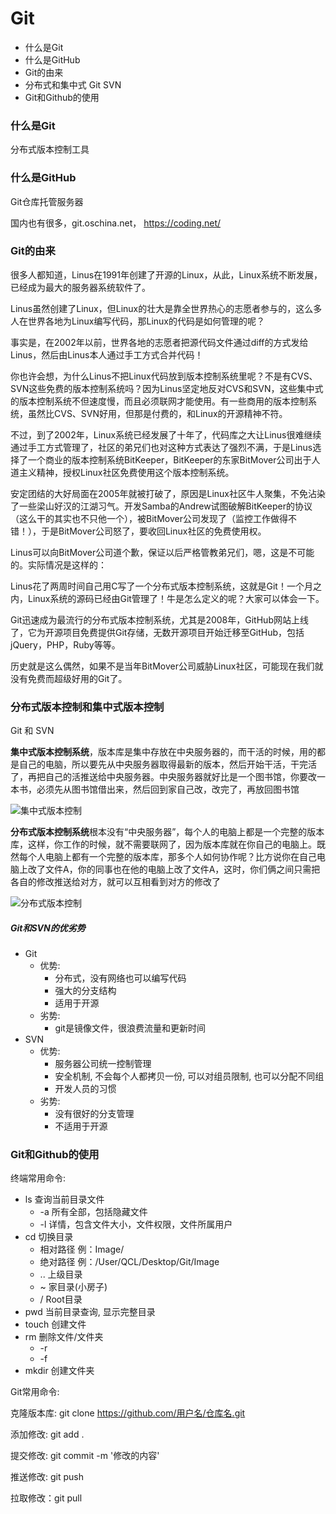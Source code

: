# Git

- 什么是Git
- 什么是GitHub
- Git的由来
- 分布式和集中式 Git   SVN
- Git和Github的使用

### 什么是Git

分布式版本控制工具

### 什么是GitHub

Git仓库托管服务器

国内也有很多，git.oschina.net， https://coding.net/

### Git的由来

很多人都知道，Linus在1991年创建了开源的Linux，从此，Linux系统不断发展，已经成为最大的服务器系统软件了。

Linus虽然创建了Linux，但Linux的壮大是靠全世界热心的志愿者参与的，这么多人在世界各地为Linux编写代码，那Linux的代码是如何管理的呢？

事实是，在2002年以前，世界各地的志愿者把源代码文件通过diff的方式发给Linus，然后由Linus本人通过手工方式合并代码！

你也许会想，为什么Linus不把Linux代码放到版本控制系统里呢？不是有CVS、SVN这些免费的版本控制系统吗？因为Linus坚定地反对CVS和SVN，这些集中式的版本控制系统不但速度慢，而且必须联网才能使用。有一些商用的版本控制系统，虽然比CVS、SVN好用，但那是付费的，和Linux的开源精神不符。

不过，到了2002年，Linux系统已经发展了十年了，代码库之大让Linus很难继续通过手工方式管理了，社区的弟兄们也对这种方式表达了强烈不满，于是Linus选择了一个商业的版本控制系统BitKeeper，BitKeeper的东家BitMover公司出于人道主义精神，授权Linux社区免费使用这个版本控制系统。

安定团结的大好局面在2005年就被打破了，原因是Linux社区牛人聚集，不免沾染了一些梁山好汉的江湖习气。开发Samba的Andrew试图破解BitKeeper的协议（这么干的其实也不只他一个），被BitMover公司发现了（监控工作做得不错！），于是BitMover公司怒了，要收回Linux社区的免费使用权。

Linus可以向BitMover公司道个歉，保证以后严格管教弟兄们，嗯，这是不可能的。实际情况是这样的：

Linus花了两周时间自己用C写了一个分布式版本控制系统，这就是Git！一个月之内，Linux系统的源码已经由Git管理了！牛是怎么定义的呢？大家可以体会一下。

Git迅速成为最流行的分布式版本控制系统，尤其是2008年，GitHub网站上线了，它为开源项目免费提供Git存储，无数开源项目开始迁移至GitHub，包括jQuery，PHP，Ruby等等。

历史就是这么偶然，如果不是当年BitMover公司威胁Linux社区，可能现在我们就没有免费而超级好用的Git了。

### 分布式版本控制和集中式版本控制

Git 和 SVN

**集中式版本控制系统**，版本库是集中存放在中央服务器的，而干活的时候，用的都是自己的电脑，所以要先从中央服务器取得最新的版本，然后开始干活，干完活了，再把自己的活推送给中央服务器。中央服务器就好比是一个图书馆，你要改一本书，必须先从图书馆借出来，然后回到家自己改，改完了，再放回图书馆

![集中式版本控制](./Image/集中式版本控制.png)

**分布式版本控制系统**根本没有“中央服务器”，每个人的电脑上都是一个完整的版本库，这样，你工作的时候，就不需要联网了，因为版本库就在你自己的电脑上。既然每个人电脑上都有一个完整的版本库，那多个人如何协作呢？比方说你在自己电脑上改了文件A，你的同事也在他的电脑上改了文件A，这时，你们俩之间只需把各自的修改推送给对方，就可以互相看到对方的修改了

![分布式版本控制](./Image/分布式版本控制.png)

##### Git和SVN的优劣势

- Git
  - 优势: 
    - 分布式，没有网络也可以编写代码
    - 强大的分支结构
    - 适用于开源
  - 劣势: 
    - git是镜像文件，很浪费流量和更新时间
- SVN
  - 优势:
    - 服务器公司统一控制管理
    - 安全机制, 不会每个人都拷贝一份, 可以对组员限制, 也可以分配不同组
    - 开发人员的习惯
  - 劣势:
    - 没有很好的分支管理
    - 不适用于开源

### Git和Github的使用

终端常用命令:

* ls  查询当前目录文件
  * -a 所有全部，包括隐藏文件 
  * -l 详情，包含文件大小，文件权限，文件所属用户
* cd 切换目录
  * 相对路径  例：Image/
  * 绝对路径  例：/User/QCL/Desktop/Git/Image
  * ..  上级目录
  * ~ 家目录(小房子)
  * /  Root目录
* pwd 当前目录查询, 显示完整目录
* touch 创建文件
* rm 删除文件/文件夹
  * -r
  * -f
* mkdir 创建文件夹

Git常用命令:

克隆版本库: git clone https://github.com/用户名/仓库名.git

添加修改: git add .

提交修改: git commit -m '修改的内容'

推送修改: git push

拉取修改：git pull